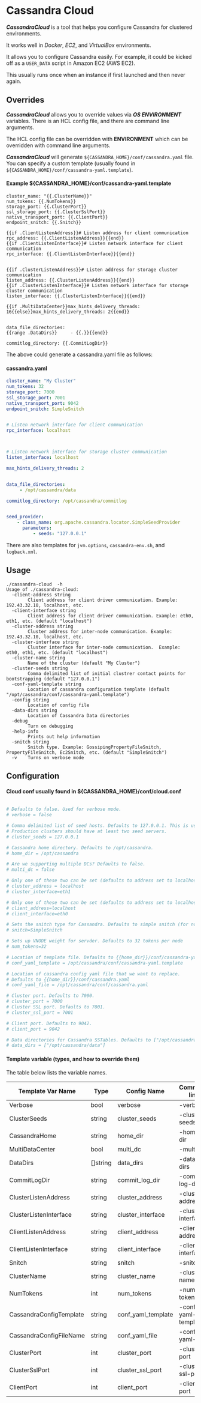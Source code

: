# Cassandra Cloud

***CassandraCloud*** is a tool that helps you configure Cassandra for clustered environments.

It works well in *Docker*, *EC2*, and *VirtualBox* environments. 

It allows you to configure Cassandra easily. 
For example, it could be kicked off as a `USER_DATA` script in Amazon EC2 (AWS EC2).

This usually runs once when an instance if first launched and then never again. 


## Overrides

***CassandraCloud*** allows you to override values via ***OS ENVIRONMENT*** variables. 
There is an HCL config file, and there are command line arguments. 

The HCL config file can be overridden with **ENVIRONMENT** which can be overridden with command line arguments. 

***CassandraCloud*** will generate `${CASSANDRA_HOME}/conf/cassandra.yaml` file. 
You can specify a custom template (usually found in `${CASSANDRA_HOME}/conf/cassandra-yaml.template`). 

#### Example ${CASSANDRA_HOME}/conf/cassandra-yaml.template
```
cluster_name: "{{.ClusterName}}"
num_tokens: {{.NumTokens}}
storage_port: {{.ClusterPort}}
ssl_storage_port: {{.ClusterSslPort}}
native_transport_port: {{.ClientPort}}
endpoint_snitch: {{.Snitch}}

{{if .ClientListenAddress}}# Listen address for client communication
rpc_address: {{.ClientListenAddress}}{{end}}
{{if .ClientListenInterface}}# Listen network interface for client communication
rpc_interface: {{.ClientListenInterface}}{{end}}


{{if .ClusterListenAddress}}# Listen address for storage cluster communication
listen_address: {{.ClusterListenAddress}}{{end}}
{{if .ClusterListenInterface}}# Listen network interface for storage cluster communication
listen_interface: {{.ClusterListenInterface}}{{end}}

{{if .MultiDataCenter}}max_hints_delivery_threads: 16{{else}}max_hints_delivery_threads: 2{{end}}


data_file_directories:
{{range .DataDirs}}     - {{.}}{{end}}

commitlog_directory: {{.CommitLogDir}}
```

The above could generate a cassandra.yaml file as follows:

#### cassandra.yaml
```yaml
cluster_name: "My Cluster"
num_tokens: 32
storage_port: 7000
ssl_storage_port: 7001
native_transport_port: 9042
endpoint_snitch: SimpleSnitch


# Listen network interface for client communication
rpc_interface: localhost



# Listen network interface for storage cluster communication
listen_interface: localhost

max_hints_delivery_threads: 2


data_file_directories:
     - /opt/cassandra/data

commitlog_directory: /opt/cassandra/commitlog


seed_provider:
    - class_name: org.apache.cassandra.locator.SimpleSeedProvider
      parameters:
          - seeds: "127.0.0.1"
```

There are also templates for  `jvm.options`, `cassandra-env.sh`, and `logback.xml`. 

## Usage

```
./cassandra-cloud  -h
Usage of ./cassandra-cloud:
  -client-address string
        Client address for client driver communication. Example: 192.43.32.10, localhost, etc.
  -client-interface string
        Client address for client driver communication. Example: eth0, eth1, etc. (default "localhost")
  -cluster-address string
        Cluster address for inter-node communication. Example: 192.43.32.10, localhost, etc.
  -cluster-interface string
        Cluster interface for inter-node communication.  Example: eth0, eth1, etc. (default "localhost")
  -cluster-name string
        Name of the cluster (default "My Cluster")
  -cluster-seeds string
        Comma delimited list of initial clustrer contact points for bootstrapping (default "127.0.0.1")
  -conf-yaml-template string
        Location of cassandra configuration template (default "/opt/cassandra/conf/cassandra-yaml.template")
  -config string
        Location of config file
  -data-dirs string
        Location of Cassandra Data directories
  -debug
        Turn on debugging
  -help-info
        Prints out help information
  -snitch string
        Snitch type. Example: GossipingPropertyFileSnitch, PropertyFileSnitch, Ec2Snitch, etc. (default "SimpleSnitch")
  -v    Turns on verbose mode

```

## Configuration

#### Cloud conf usually found in ${CASSANDRA_HOME}/conf/cloud.conf
```conf

# Defaults to false. Used for verbose mode.
# verbose = false

# Comma delimited list of seed hosts. Defaults to 127.0.0.1. This is used for bootstrap only.
# Production clusters should have at least two seed servers.
# cluster_seeds = 127.0.0.1

# Cassandra home directory. Defaults to /opt/cassandra.
# home_dir = /opt/cassandra

# Are we supporting multiple DCs? Defaults to false.
# multi_dc = false

# Only one of these two can be set (defaults to address set to localhost Linux)
# cluster_address = localhost
# cluster_interface=eth1

# Only one of these two can be set (defaults to address set to localhost for OSX and interface set to eth0 for Linux)
# client_address=localhost
# client_interface=eth0

# Sets the snitch type for Cassandra. Defaults to simple snitch (for now).
# snitch=SimpleSnitch

# Sets up VNODE weight for servder. Defaults to 32 tokens per node
# num_tokens=32

# Location of template file. Defaults to {{home_dir}}/conf/cassandra-yaml.template
# conf_yaml_template = /opt/cassandra/conf/cassandra-yaml.template

# Location of cassandra config yaml file that we want to replace.
# Defaults to {{home_dir}}/conf/cassandra.yaml
# conf_yaml_file = /opt/cassandra/conf/cassandra.yaml

# Cluster port. Defaults to 7000.
# cluster_port = 7000
# Cluster SSL port. Defaults to 7001.
# cluster_ssl_port = 7001

# Client port. Defaults to 9042.
# client_port = 9042

# Data directories for Cassandra SSTables. Defaults to ["/opt/cassandra/data"]
# data_dirs = ["/opt/cassandra/data"]
```

#### Template variable (types, and how to override them) 

The table below lists the variable names. 

|Template Var Name         |Type            |Config Name          |Command line         |Environment Variable           |Default Value                   |
|---                       |---             |---                  |---                  |---                            |---                             |
|Verbose                   |bool            |verbose              |-verbose             |CASSANDRA_VERBOSE              |false                                   |
|ClusterSeeds              |string          |cluster_seeds        |-cluster-seeds       |CASSANDRA_CLUSTER_SEEDS        |127.0.0.1                               |
|CassandraHome             |string          |home_dir             |-home-dir            |CASSANDRA_HOME_DIR             |/opt/cassandra                          |
|MultiDataCenter           |bool            |multi_dc             |-multi-dc            |CASSANDRA_MULTI_DC             |false                                   |
|DataDirs                  |[]string        |data_dirs            |-data-dirs           |CASSANDRA_DATA_DIRS            |[/opt/cassandra/data                     ]|
|CommitLogDir              |string          |commit_log_dir       |-commit-log-dir      |CASSANDRA_COMMIT_LOG_DIR       |/opt/cassandra/commitlog                |
|ClusterListenAddress      |string          |cluster_address      |-cluster-address     |CASSANDRA_CLUSTER_ADDRESS      |localhost                               |
|ClusterListenInterface    |string          |cluster_interface    |-cluster-interface   |CASSANDRA_CLUSTER_INTERFACE    |                                        |
|ClientListenAddress       |string          |client_address       |-client-address      |CASSANDRA_CLIENT_ADDRESS       |localhost                               |
|ClientListenInterface     |string          |client_interface     |-client-interface    |CASSANDRA_CLIENT_INTERFACE     |                                        |
|Snitch                    |string          |snitch               |-snitch              |CASSANDRA_SNITCH               |SimpleSnitch                            |
|ClusterName               |string          |cluster_name         |-cluster-name        |CASSANDRA_CLUSTER_NAME         |My Cluster                              |
|NumTokens                 |int             |num_tokens           |-num-tokens          |CASSANDRA_NUM_TOKENS           |32                                      |
|CassandraConfigTemplate   |string          |conf_yaml_template   |-conf-yaml-template  |CASSANDRA_CONF_YAML_TEMPLATE   |/opt/cassandra/conf/cassandra-yaml.template|
|CassandraConfigFileName   |string          |conf_yaml_file       |-conf-yaml-file      |CASSANDRA_CONF_YAML_FILE       |/opt/cassandra/conf/cassandra.yaml      |
|ClusterPort               |int             |cluster_port         |-cluster-port        |CASSANDRA_CLUSTER_PORT         |7000                                    |
|ClusterSslPort            |int             |cluster_ssl_port     |-cluster-ssl-port    |CASSANDRA_CLUSTER_SSL_PORT     |7001                                    |
|ClientPort                |int             |client_port          |-client-port         |CASSANDRA_CLIENT_PORT          |9042                                    |
